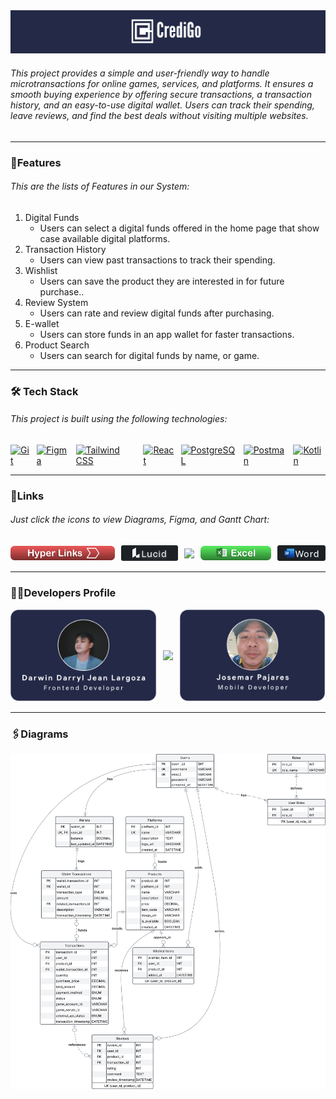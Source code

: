 <!-- Logo -->
<div style="display: flex; align-items: center; gap: 10px;">
  <a href="#"><img src="https://github.com/Dadaisuk1/img_repo/blob/main/SVG/credigo_repo_banner.svg"/></a>
</div>

<h6>
  This project provides a simple and user-friendly way to handle microtransactions for online games, services, and platforms. It ensures a smooth buying experience by offering secure transactions, a transaction history, and an easy-to-use digital wallet. Users can track their spending, leave reviews, and find the best deals without visiting multiple websites.
</h6>

---

### 🚀Features

<h6>
  This are the lists of Features in our System:
</h6>
<ol>
  <li>
    Digital Funds
    <ul>
      <li>Users can select a digital funds offered in the home page that show case available digital platforms.</li>
    </ul>
  </li>
  <li>
    Transaction History
    <ul>
      <li>Users can view past transactions to track their spending.</li>
    </ul>
  </li>
  <li>
    Wishlist
    <ul>
      <li>Users can save the product they are interested in for future purchase..</li>
    </ul>
  </li>
  <li>
    Review System
    <ul>
      <li>Users can rate and review digital funds after purchasing.</li>
    </ul>
  </li>
  <li>
    E-wallet
    <ul>
      <li>Users can store funds in an app wallet for faster transactions.</li>
    </ul>
  </li>
  <li>
    Product Search
    <ul>
      <li>Users can search for digital funds by name, or game.</li>
    </ul>
  </li>
</ol>

---

### 🛠 Tech Stack

<h6>This project is built using the following technologies:</h6>

<div style="display: flex; align-items: center; gap: 8px;">
  <a href="#"><img src="https://img.shields.io/badge/git-%23F05033.svg?style=flat&logo=git&logoColor=white" alt="Git" style="width: 45px; height: 20px;"/></a>
  <a href="#"><img src="https://img.shields.io/badge/figma-%23F24E1E.svg?style=flat&logo=figma&logoColor=white" alt="Figma" style="width: 60px; height: auto;"/></a>
  <a href="#"><img src="https://img.shields.io/badge/tailwindcss-%2338B2AC.svg?style=flat&logo=tailwind-css&logoColor=white" alt="Tailwind CSS" style="width: 90px; height: auto;"/></a>
  <a href="#"><img src="https://img.shields.io/badge/react-%2320232a.svg?style=flat&logo=react&logoColor=%2361DAFB" alt="React" style="width: 60px; height: auto;"/></a>
  <a href="#"><img src="https://img.shields.io/badge/postgres-%23316192.svg?style=flat&logo=postgresql&logoColor=white" alt="PostgreSQL" style="width: 80px; height: auto;"/></a>
  <a href="#"><img src="https://img.shields.io/badge/Postman-FF6C37?style=flat&logo=postman&logoColor=white" alt="Postman" style="width: 70px; height: auto;"/></a>
  <a href="#"><img src="https://img.shields.io/badge/kotlin-%237F52FF.svg?style=flat&logo=kotlin&logoColor=white" alt="Kotlin" style="width: 60px; height: auto;"/></a>
</div>

---

### 🔗Links

<h6>
  Just click the icons to view Diagrams, Figma, and Gantt Chart:
</h6>
<div style="display: flex; align-items: center; gap: 10px; text-decoration: none;">
  <a href="#" style="text-decoration: none;">
    <img
      src="https://github.com/Dadaisuk1/Dadaisuk1/blob/main/media/hp.svg"
      alt="Just click to the logo's to go the links."
    />
  </a>
  <a href="https://lucid.app/lucidchart/59c36890-8e4d-48da-8aca-16e5c81e1054/edit?viewport_loc=-220%2C-200%2C2236%2C1674%2CzdS~mxMz_lio&invitationId=inv_87b4ae2b-4f35-4f92-9fce-7e6728ac5c6f" style="text-decoration: none;">
    <img
      src="https://github.com/Dadaisuk1/img_repo/blob/main/SVG/lucid.svg"
    />
  </a>
  <a href="https://www.figma.com/design/nlGKqwtZBEyUyPYoN3uaKw/CrediGo?t=5uXRMXJg4xgnEZQv-1" style="text-decoration: none;">
    <img
      src="https://img.shields.io/badge/figma-%23F24E1E.svg?style=plastic&logo=figma&logoColor=white"
    />
  </a>
  <a href="https://docs.google.com/document/d/1U72SuQZ5cfljYjjBT3mihelRxjd3ayZ6WIrCID_x0Mc/edit?tab=t.0" style="text-decoration: none;">
    <img
      src="https://github.com/Dadaisuk1/Dadaisuk1/blob/main/media/Gahntt%20Chart.svg"
    />

  </a>
  <a href="https://docs.google.com/document/d/1U72SuQZ5cfljYjjBT3mihelRxjd3ayZ6WIrCID_x0Mc/edit?usp=sharing" style="text-decoration: none;">
    <img
      src="https://github.com/Dadaisuk1/img_repo/blob/main/SVG/ms_word.svg"
    />
  </a>
</div>

---

### 🧑‍💻Developers Profile

<div style="display: flex; align-items: center; gap: 10px; text-decoration: none;">
  <a href="https://github.com/Dadaisuk1" style="text-decoration: none;">
      <img
        src="https://github.com/Dadaisuk1/img_repo/blob/main/SVG/profile_card1.svg"
      />
  </a>

  <a href="https://github.com/whysoserious3221" style="text-decoration: none;">
      <img
        src="https://github.com/Dadaisuk1/img_repo/blob/main/SVG/profile_card2.svg"
      />
  </a>

  <a href="https://github.com/Boyax123123" style="text-decoration: none;">
      <img
        src="https://github.com/Dadaisuk1/img_repo/blob/main/SVG/profile_card3.svg"
      />
  </a>
</div>

---

### 🖇️Diagrams

<div style="dispaly: flex; align-items: center; text-decoration: none;">
  <a href="#">
    <img src="https://github.com/Dadaisuk1/img_repo/blob/main/SVG/CrediGo Diagrams - Entity Relationship Diagram.svg"/>
  </a>
</div>
